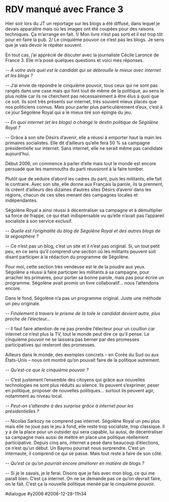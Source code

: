# RDV manqué avec France 3

Hier soir lors du JT un reportage sur les blogs a été diffusé, dans lequel je devais apparaître mais où les images ont été coupées pour des raisons techniques. Ça m’arrange en fait. 1/ Mon livre n’est pas sorti et il est trop tôt pour en faire la pub. 2/ Le cinquième pouvoir ce n’est pas les blogs. Je sens que je vais devoir le répéter souvent.

En tout cas, j’ai apprécié de discuter avec la journaliste Cécile Laronce de France 3. Elle m’a posé quelques questions et voici mes réponses.

*-- À votre avis quel est le candidat qui se débrouille le mieux avec internet et les blogs ?*

-- J’ai envie de répondre le cinquième pouvoir, tous ceux qui ne sont pas rangés dans une case mais qui font tout de même de la politique, au sens le plus noble car ils ne cherchent pas nécessairement à être élus à quoi que ce soit. Ils sont très présents sur internet, très souvent mieux placés que nos politiciens connus. Mais pour parler plus particulièrement d’eux, c’est à ce jour Ségolène Royal qui a le mieux tiré son épingle du jeu.

*-- En quoi internet (et les blogs) a changé le destin politique de Ségolène Royal ?*

-- Grâce à son site Désirs d’avenir, elle a réussi à emporter haut la main les primaires socialistes. Elle dit d’ailleurs qu’elle fera 50 % sa campagne présidentielle sur internet. Sans internet, elle ne serait même pas candidate aujourd’hui.

Début 2006, on commence à parler d’elle mais tout le monde est encore persuadé que les mammouths du parti réussiront à la faire tomber.

Plutôt que de séduire d’abord les cadres du parti, puis les militants, elle fait le contraire. Avec son site, elle donne aux Français la parole, ils la prennent, ils créent d’ailleurs des dizaines d’autres sites Désirs d’avenir dans les régions, chacun de ces sites menant des campagnes locales et indépendantes.

Ségolène Royal a ainsi réussi à décentraliser sa campagne et à démultiplier sa force de frappe, ce qui était indispensable vu qu’elle n’avait pas l’appareil socialiste à son service exclusif.

*-- Quelle est l’originalité du blog de Ségolène Royal et des autres blogs de la ségosphère ?*

-- Ce n’est pas un blog, c’est un site et il n’est pas original. Si, un tout petit peu, en ce sens qu’il comprend une section où les militants peuvent soit disant participer à la rédaction du programme de Ségolène.

Pour moi, cette section très vendeuse est le de la poudre aux yeux. Ségolène a réussi à faire participer les militants à sa campagne, pour arracher les primaires, pour porter sa bonne parole, mais pas pour écrire un programme. Ségolène avait promis un livre collaboratif… nous l’attendons encore.

Dans le fond, Ségolène n’a pas un programme original. Juste une méthode un peu originale.

*-- Finalement à travers le prisme de la toile le candidat devient autre, plus proche de l’électeur…*

-- Il faut faire attention de ne pas prendre l’électeur pour un couillon car internet ce n’est plus la TV, tout le monde peut dire ce qu’il pense. Le cinquième pouvoir ne se laissera pas berner par des promesses participatives qui resteront des promesses.

Ailleurs dans le monde, des exemples concrets – en Corée du Sud ou aux États-Unis – nous ont montré qu’on pouvait faire de la politique autrement.

*-- Qu’est-ce que le cinquième pouvoir ?*

-- C’est justement l’ensemble des citoyens qui grâce aux nouvelles technologies ne sont plus réduits au silence. Ils peuvent s’exprimer, peser en politique, proposer de nouvelles politiques… surtout ils peuvent agir, notamment au niveau local.

*-- Peut-on s’attendre à des surprise grâce à internet pour les présidentielles ?*

-- Nicolas Sarkozy ne comprend pas internet. Ségolène Royal un peu plus mais elle ne joue pas le jeu à fond, elle reste trop socialiste, trop classique. Il y a de la place pour un outsider qui sera capable, lui aussi, de décentraliser sa campagne mais aussi de mettre en place une politique réellement participative. Depuis cinq ans, internet a pesé dans beaucoup d’élections, ce n’est qu’un début. Un Bayrou pourrait nous surprendre. C’est un internaute, il comprend ce qui se passe. Mais tout reste à faire de son côté.

*-- Qu’est ce qu’on pourrait encore améliorer en matière de blogs ?*

-- Si je le savais, je le ferai. Disons que je fais avec mon blog, ce qui me paraît bien. C’est ça internet. On ne se demande pas ce qu’on devrait faire, on le fait. C’est ça la nouvelle politique menée par le cinquième pouvoir.

#dialogue #y2006 #2006-12-28-11h34
